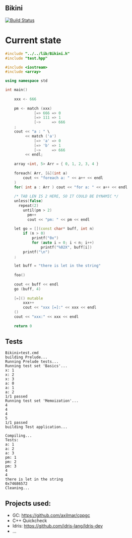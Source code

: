 Bikini
------

[![Build Status](https://travis-ci.org/Heather/Bikini.png?branch=master)](https://travis-ci.org/Heather/Bikini)

Current state
=============

``` cpp
#include "../../lib/Bikini.h"
#include "test.hpp"

#include <iostream>
#include <array>

using namespace std

int main()
    
    xxx <- 666
    
    pm <- match (xxx)
             [=> 666 => 0
             [=> 111 => 1
             [~>     => 666
    ;
    cout << "a : " \
         << match ('a')
             [=> 'a' => 0
             [=> 'b' => 1
             [~>     => 666
         << endl;
    
    array <int, 5> Arr = { 0, 1, 2, 3, 4 }
    
    foreach( Arr, [&](int a)
        cout << "foreach a: " << a++ << endl
    )
    for( int a : Arr ) cout << "for a: " << a++ << endl
    
    /* TAB LEN IS 2 HERE, SO IT COULD BE DYNAMIC */
    unless(false)
      repeat(2)
        until(pm > 2)
          pm++
          cout << "pm: " << pm << endl
    
    let go = [](const char* buff, int n)
        if (n > 0)
            printf("0x")
            for (auto i = 0; i < n; i++)
                printf("%02X", buff[i])
        printf("\n")
    ;
    
    let buff = "there is let in the string"
    
    foo()
    
    cout << buff << endl
    go (buff, 4)
    
    [=]() mutable
        xxx++
        cout << "xxx [=]:" << xxx << endl
    ()
    cout << "xxx:" << xxx << endl
    
    return 0
```

Tests
-----

``` shell
Bikini>test.cmd
building Prelude...
Running Prelude tests...
Running test set 'Basics'...
x: 1
x: 2
x: 3
a: 0
a: 1
a: 2
1/1 passed
Running test set 'Memoization'...
4
4
4
5
1/1 passed
building Test application...

Compiling...
Tests:
a: 1
a: 2
a: 3
pm: 1
pm: 2
pm: 3
4
4
there is let in the string
0x74686572
Cleaning...
```

Projects used:
--------------

 - GC: https://github.com/axilmar/cppgc
 - C++ Quickcheck
 - Idris: https://github.com/idris-lang/Idris-dev
 - ...
